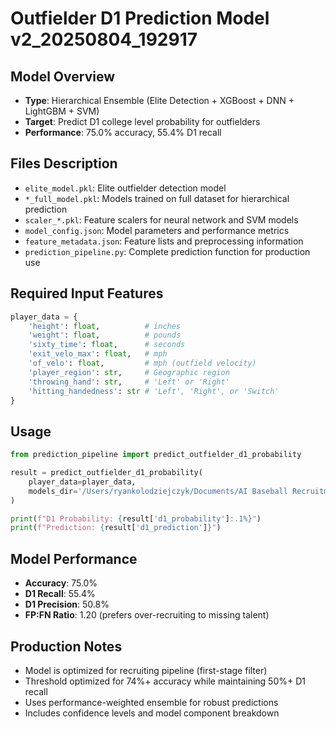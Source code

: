 # Outfielder D1 Prediction Model v2_20250804_192917

## Model Overview
- **Type**: Hierarchical Ensemble (Elite Detection + XGBoost + DNN + LightGBM + SVM)
- **Target**: Predict D1 college level probability for outfielders
- **Performance**: 75.0% accuracy, 55.4% D1 recall

## Files Description
- `elite_model.pkl`: Elite outfielder detection model
- `*_full_model.pkl`: Models trained on full dataset for hierarchical prediction
- `scaler_*.pkl`: Feature scalers for neural network and SVM models
- `model_config.json`: Model parameters and performance metrics
- `feature_metadata.json`: Feature lists and preprocessing information
- `prediction_pipeline.py`: Complete prediction function for production use

## Required Input Features
```python
player_data = {
    'height': float,          # inches
    'weight': float,          # pounds
    'sixty_time': float,      # seconds
    'exit_velo_max': float,   # mph
    'of_velo': float,         # mph (outfield velocity)
    'player_region': str,     # Geographic region
    'throwing_hand': str,     # 'Left' or 'Right'
    'hitting_handedness': str # 'Left', 'Right', or 'Switch'
}
```

## Usage
```python
from prediction_pipeline import predict_outfielder_d1_probability

result = predict_outfielder_d1_probability(
    player_data=player_data,
    models_dir='/Users/ryankolodziejczyk/Documents/AI Baseball Recruitment/code/backend/ml/models/models_of/models_d1_or_not_of/v2_20250804_192917'
)

print(f"D1 Probability: {result['d1_probability']:.1%}")
print(f"Prediction: {result['d1_prediction']}")
```

## Model Performance
- **Accuracy**: 75.0%
- **D1 Recall**: 55.4%
- **D1 Precision**: 50.8%
- **FP:FN Ratio**: 1.20 (prefers over-recruiting to missing talent)

## Production Notes
- Model is optimized for recruiting pipeline (first-stage filter)
- Threshold optimized for 74%+ accuracy while maintaining 50%+ D1 recall
- Uses performance-weighted ensemble for robust predictions
- Includes confidence levels and model component breakdown
